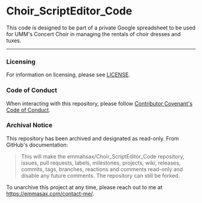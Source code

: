 # Choir_ScriptEditor_Code

This code is designed to be part of a private Google spreadsheet to be used for UMM's Concert Choir in managing the rentals of choir dresses and tuxes.

---

### Licensing

For information on licensing, please see [LICENSE](https://github.com/emmahsax/Choir_ScriptEditor_Code/blob/main/LICENSE.md).

### Code of Conduct

When interacting with this repository, please follow [Contributor Covenant's Code of Conduct](https://contributor-covenant.org).

### Archival Notice

This repository has been archived and designated as read-only. From GitHub's documentation:

> This will make the emmahsax/Choir_ScriptEditor_Code repository, issues, pull requests, labels, milestones, projects, wiki, releases, commits, tags, branches, reactions and comments read-only and disable any future comments. The repository can still be forked.

To unarchive this project at any time, please reach out to me at https://emmasax.com/contact-me/.
